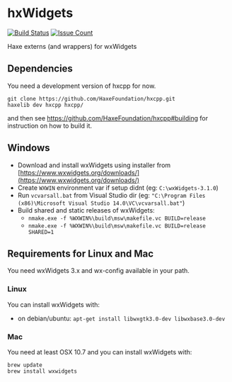 # hxWidgets

[![Build Status](https://travis-ci.org/ianharrigan/hxWidgets.svg?branch=master)](https://travis-ci.org/ianharrigan/hxWidgets)
[![Issue Count](https://codeclimate.com/github/ianharrigan/hxWidgets/badges/issue_count.svg)](https://codeclimate.com/github/ianharrigan/hxWidgets)

Haxe externs (and wrappers) for wxWidgets

## Dependencies

You need a development version of hxcpp for now.

```
git clone https://github.com/HaxeFoundation/hxcpp.git
haxelib dev hxcpp hxcpp/
```

and then see <https://github.com/HaxeFoundation/hxcpp#building> for
instruction on how to build it.

## Windows

* Download and install wxWidgets using installer from [https://www.wxwidgets.org/downloads/](https://www.wxwidgets.org/downloads/)
* Create `WXWIN` environment var if setup didnt (eg: `C:\wxWidgets-3.1.0`)
* Run `vcvarsall.bat` from Visual Studio dir
(eg: `"C:\Program Files (x86)\Microsoft Visual Studio 14.0\VC\vcvarsall.bat"`)
* Build shared and static releases of wxWidgets:
    * `nmake.exe -f %WXWIN%\build\msw\makefile.vc BUILD=release`
    * `nmake.exe -f %WXWIN%\build\msw\makefile.vc BUILD=release SHARED=1`

## Requirements for Linux and Mac

You need wxWidgets 3.x and wx-config available in your path.

### Linux

You can install wxWidgets with:

* on debian/ubuntu: `apt-get install libwxgtk3.0-dev libwxbase3.0-dev`

### Mac

You need at least OSX 10.7 and you can install wxWidgets with:

```
brew update
brew install wxwidgets
```
